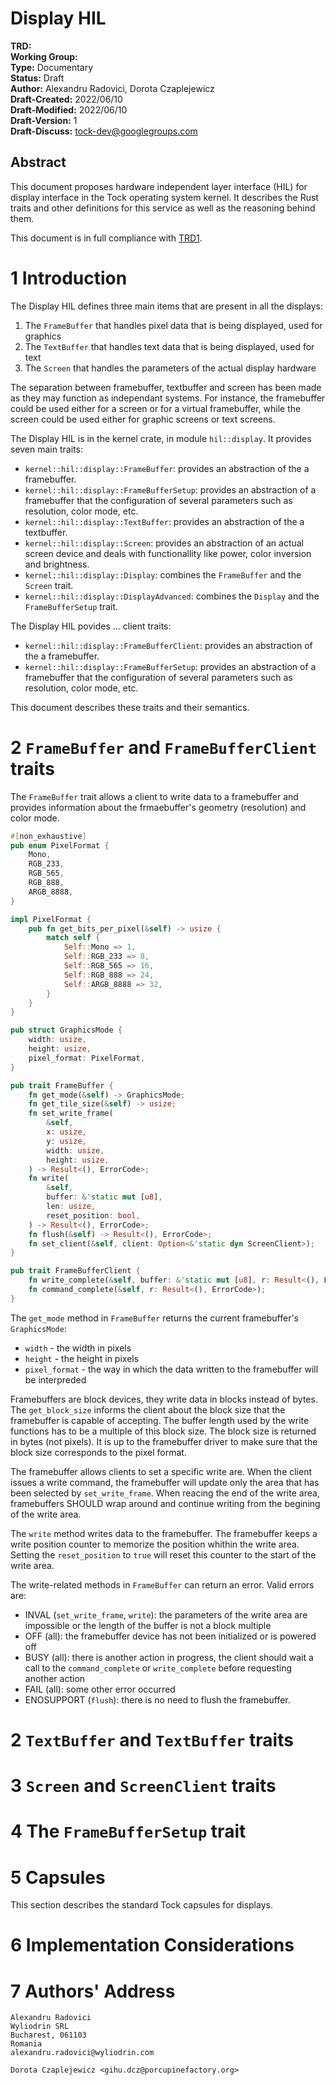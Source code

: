 Display HIL
===========

**TRD:** <br/>
**Working Group:** <br/>
**Type:** Documentary<br/>
**Status:** Draft <br/>
**Author:** Alexandru Radovici, Dorota Czaplejewicz<br/>
**Draft-Created:** 2022/06/10 <br/>
**Draft-Modified:** 2022/06/10 <br/>
**Draft-Version:** 1 <br/>
**Draft-Discuss:** tock-dev@googlegroups.com<br/>

Abstract
-------------------------------

This document proposes hardware independent layer interface (HIL) for 
display interface in the Tock operating system kernel. It describes 
the Rust traits and other definitions for this service as well as the 
reasoning behind them. 

This document is in full compliance with [TRD1](./trd1-trds.md).

1 Introduction
===============================

The Display HIL defines three main items that are present in all the displays:

  1. The `FrameBuffer` that handles pixel data that is being displayed, used for graphics
  2. The `TextBuffer` that handles text data that is being displayed, used for text
  3. The `Screen` that handles the parameters of the actual display hardware

The separation between framebuffer, textbuffer and screen has been made as they may function
as independant systems. For instance, the framebuffer could be used either for a
screen or for a virtual framebuffer, while the screen could be used either for
graphic screens or text screens.

The Display HIL is in the kernel crate, in module `hil::display`. It provides seven main
traits:

  * `kernel::hil::display::FrameBuffer`: provides an abstraction of
    the a framebuffer.
  * `kernel::hil::display::FrameBufferSetup`: provides an abstraction
  of a framebuffer that the configuration of several parameters such as
  resolution, color mode, etc.
  * `kernel::hil::display::TextBuffer`: provides an abstraction of
    the a textbuffer.
  * `kernel::hil::display::Screen`: provides an abstraction of an actual
  screen device and deals with functionallity like power, color inversion
  and brightness.
  * `kernel::hil::display::Display`: combines the `FrameBuffer` and 
  the `Screen` trait.
  * `kernel::hil::display::DisplayAdvanced`: combines the `Display` and 
  the `FrameBufferSetup` trait.

The Display HIL povides ... client traits:
  * `kernel::hil::display::FrameBufferClient`: provides an abstraction of
    the a framebuffer.
  * `kernel::hil::display::FrameBufferSetup`: provides an abstraction
  of a framebuffer that the configuration of several parameters such as
  resolution, color mode, etc.

This document describes these traits and their semantics.

2 `FrameBuffer` and `FrameBufferClient` traits
===============================

The `FrameBuffer` trait allows a client to write data to a framebuffer and 
provides information about the frmaebuffer's geometry (resolution) and 
color mode.

```rust
#[non_exhaustive]
pub enum PixelFormat {
    Mono,
    RGB_233,
    RGB_565,
    RGB_888,
    ARGB_8888,
}

impl PixelFormat {
    pub fn get_bits_per_pixel(&self) -> usize {
        match self {
            Self::Mono => 1,
            Self::RGB_233 => 8,
            Self::RGB_565 => 16,
            Self::RGB_888 => 24,
            Self::ARGB_8888 => 32,
        }
    }
}

pub struct GraphicsMode {
    width: usize,
    height: usize,
    pixel_format: PixelFormat,
}

pub trait FrameBuffer {
    fn get_mode(&self) -> GraphicsMode;
    fn get_tile_size(&self) -> usize;
    fn set_write_frame(
        &self,
        x: usize,
        y: usize,
        width: usize,
        height: usize,
    ) -> Result<(), ErrorCode>;
    fn write(
        &self,
        buffer: &'static mut [u8],
        len: usize,
        reset_position: bool,
    ) -> Result<(), ErrorCode>;
    fn flush(&self) -> Result<(), ErrorCode>;
    fn set_client(&self, client: Option<&'static dyn ScreenClient>);
}

pub trait FrameBufferClient {
    fn write_complete(&self, buffer: &'static mut [u8], r: Result<(), ErrorCode>);
    fn command_complete(&self, r: Result<(), ErrorCode>);
}
```

The `get_mode` method in `FrameBuffer` returns the current framebuffer's `GraphicsMode`:
  - `width` - the width in pixels
  - `height` - the height in pixels
  - `pixel_format` - the way in which the data written to the framebuffer will be interpreded

Framebuffers are block devices, they write data in blocks instead of bytes.
The `get_block_size` informs the client about the block size that the
framebuffer is capable of accepting. The buffer length used by the 
write functions has to be a multiple of this block size. The block size
is returned in bytes (not pixels). It is up to the framebuffer driver
to make sure that the block size corresponds to the pixel format.

The framebuffer allows clients to set a specific write are. When the
client issues a write command, the framebuffer will update only the
area that has been selected by `set_write_frame`. When reacing
the end of the write area, framebuffers SHOULD wrap around and continue
writing from the begining of the write area.

The `write` method writes data to the framebuffer. The framebuffer keeps
a write position counter to memorize the position whithin the write area.
Setting the `reset_position` to `true` will reset this counter to the
start of the write area.

The write-related methods in `FrameBuffer` can return an error. Valid errors are:
  - INVAL (`set_write_frame`, `write`): the parameters of the write area are impossible or 
    the length of the buffer is not a block multiple
  - OFF (all): the framebuffer device has not been initialized or is powered off
  - BUSY (all): there is another action in progress, the client should wait a 
    call to the `command_complete` or `write_complete` before requesting another action
  - FAIL (all): some other error occurred
  - ENOSUPPORT (`flush`): there is no need to flush the framebuffer.

2 `TextBuffer` and `TextBuffer` traits
===============================

3 `Screen` and `ScreenClient` traits
===============================

4 The `FrameBufferSetup` trait
==============================

5 Capsules
===============================

This section describes the standard Tock capsules for displays.

6 Implementation Considerations
===============================

7 Authors' Address
=================================
```
Alexandru Radovici
Wyliodrin SRL
Bucharest, 061103
Romania
alexandru.radovici@wyliodrin.com

Dorota Czaplejewicz <gihu.dcz@porcupinefactory.org>
```
